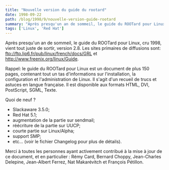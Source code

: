 ```yaml
---
title: "Nouvelle version du guide du rootard"
date: 1998-09-22
path: /blog/1998/9/nouvelle-version-guide-rootard
summary: "Après presqu'un an de sommeil, le guide du ROOTard pour Linux, cru 1998, vient tout juste de sortir, version 2.8."
tags: ['Linux', 'Red Hat']
---
```


<P>
Après presqu'un an de sommeil, le guide du ROOTard pour Linux, cru 1998,
vient tout juste de sortir, version 2.8. Les sites primaires de diffusions
sont: <A HREF="ftp://ftp.lip6.fr/pub/linux/french/docs/GRL">ftp://ftp.lip6.fr/pub/linux/french/docs/GRL</A>
et <A HREF="http://www.freenix.org/linux/Guide">http://www.freenix.org/linux/Guide</A>.
</P>


<P>
Rappel: le guide du ROOTard pour Linux est un document de
plus 150 pages, contenant tout un tas d'informations sur
l'installation, la configuration et l'administration de Linux. Il
s'agit d'un recueil de trucs et astuces en langue française.
Il est disponible aux formats HTML, DVI, PostScript, SGML, Texte.
</P>

<P>Quoi de neuf ?</P>

<UL>

<LI>Slackaware 3.5.0;
<LI>Red Hat 5.1;
<LI>augmentation de la partie sur sendmail;
<LI>réécriture de la partie sur UUCP;
<LI>courte partie sur Linux/Alpha;
<LI>support SMP;
<LI>etc... (voir le fichier Changelog pour plus de détails).
</UL>


<P>Merci à toutes les personnes ayant activement contribué à la
mise à jour de ce document, et en particulier : Rémy Card, Bernard
Choppy, Jean-Charles Delepine, Jean-Albert Ferrez, Nat Makarévitch et
François Pétillon.
</P>



